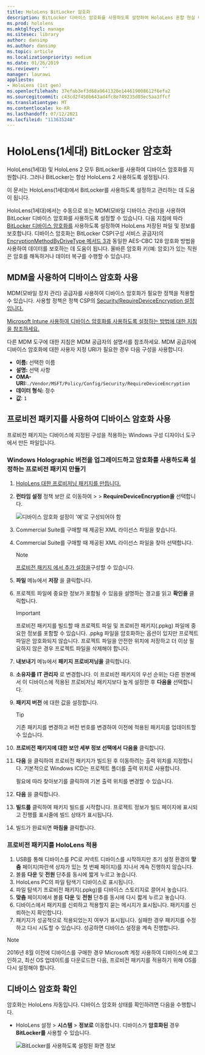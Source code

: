 ```yaml
---
title: HoloLens BitLocker 암호화
description: BitLocker 디바이스 암호화를 사용하도록 설정하여 HoloLens 혼합 현실 디바이스에 저장된 파일을 보호하는 방법을 알아봅니다.
ms.prod: hololens
ms.mktglfcycl: manage
ms.sitesec: library
author: dansimp
ms.author: dansimp
ms.topic: article
ms.localizationpriority: medium
ms.date: 01/26/2019
ms.reviewer: ''
manager: laurawi
appliesto:
- HoloLens (1st gen)
ms.openlocfilehash: 37efab3ef3d68a9641320e144619008612f6efa2
ms.sourcegitcommit: c43cd2f450b643ad4fc8e749235d03ec5aa3ffcf
ms.translationtype: MT
ms.contentlocale: ko-KR
ms.lasthandoff: 07/12/2021
ms.locfileid: "113635248"
---
```

# <a name="hololens-1st-gen-bitlocker-encryption"></a>HoloLens(1세대) BitLocker 암호화

HoloLens(1세대) 및 HoloLens 2 모두 BitLocker를 사용하여 디바이스 암호화를 지원합니다. 그러나 BitLocker는 항상 HoloLens 2 사용하도록 설정됩니다.

이 문서는 HoloLens(1세대)에서 BitLocker를 사용하도록 설정하고 관리하는 데 도움이 됩니다.

HoloLens(1세대)에서는 수동으로 또는 MDM(모바일 디바이스 관리)을 사용하여 BitLocker 디바이스 암호화를 사용하도록 설정할 수 있습니다. 다음 지침에 따라 [BitLocker 디바이스 암호화를](/windows/security/information-protection/bitlocker/bitlocker-device-encryption-overview-windows-10#bitlocker-device-encryption) 사용하도록 설정하여 HoloLens 저장된 파일 및 정보를 보호합니다. 디바이스 암호화는 BitLocker CSP(구성 서비스 공급자)의 [EncryptionMethodByDriveType 메서드 3과](/windows/client-management/mdm/bitlocker-csp#encryptionmethodbydrivetype) 동일한 AES-CBC 128 암호화 방법을 사용하여 데이터를 보호하는 데 도움이 됩니다. 올바른 암호화 키(예: 암호)가 있는 직원은 암호를 해독하거나 데이터 복구를 수행할 수 있습니다.

## <a name="enable-device-encryption-using-mdm"></a>MDM을 사용하여 디바이스 암호화 사용

MDM(모바일 장치 관리) 공급자를 사용하여 디바이스 암호화가 필요한 정책을 적용할 수 있습니다. 사용할 정책은 정책 CSP의 [Security/RequireDeviceEncryption 설정입니다.](/windows/client-management/mdm/policy-csp-security#security-requiredeviceencryption)

[Microsoft Intune 사용하여 디바이스 암호화를 사용하도록 설정하는 방법에 대한 지침을 참조하세요.](/intune/compliance-policy-create-windows#windows-holographic-for-business)

다른 MDM 도구에 대한 지침은 MDM 공급자의 설명서를 참조하세요. MDM 공급자에 디바이스 암호화에 대한 사용자 지정 URI가 필요한 경우 다음 구성을 사용합니다.

- **이름:** 선택한 이름
- **설명:** 선택 사항
- **OMA-URI:**`./Vendor/MSFT/Policy/Config/Security/RequireDeviceEncryption`
- **데이터 형식:** 정수
- **값**: `1`

## <a name="enable-device-encryption-using-a-provisioning-package"></a>프로비전 패키지를 사용하여 디바이스 암호화 사용

프로비전 패키지는 디바이스에 지정된 구성을 적용하는 Windows 구성 디자이너 도구에서 만든 파일입니다. 

### <a name="create-a-provisioning-package-that-upgrades-the-windows-holographic-edition-and-enables-encryption"></a>Windows Holographic 버전을 업그레이드하고 암호화를 사용하도록 설정하는 프로비전 패키지 만들기

1. [HoloLens 대한 프로비저닝 패키지를 만듭니다.](hololens-provisioning.md)
1. **런타임 설정** 정책 보안 로 이동하여  >    >   **RequireDeviceEncryption을** 선택합니다.

    ![디바이스 암호화 설정이 '예'로 구성되어야 함](images/device-encryption.png)

1. Commercial Suite를 구매할 때 제공된 XML 라이선스 파일을 찾습니다.

1. Commercial Suite를 구매할 때 제공된 XML 라이선스 파일을 찾아 선택합니다.
    > [!NOTE]
    > [프로비전 패키지 에서 추가 설정을](hololens-provisioning.md)구성할 수 있습니다.

1. **파일** 메뉴에서 **저장** 을 클릭합니다. 

1. 프로젝트 파일에 중요한 정보가 포함될 수 있음을 설명하는 경고를 읽고 **확인을** 클릭합니다.

    > [!IMPORTANT]
    > 프로비전 패키지를 빌드할 때 프로젝트 파일 및 프로비전 패키지(.ppkg) 파일에 중요한 정보를 포함할 수 있습니다. .ppkg 파일을 암호화하는 옵션이 있지만 프로젝트 파일은 암호화되지 않습니다. 프로젝트 파일을 안전한 위치에 저장하고 더 이상 필요하지 않은 경우 프로젝트 파일을 삭제해야 합니다.

1. **내보내기** 메뉴에서 **패키지 프로비저닝을** 클릭합니다.
1. **소유자를** **IT 관리자** 로 변경합니다. 이 프로비전 패키지의 우선 순위는 다른 원본에서 이 디바이스에 적용된 프로비저닝 패키지보다 높게 설정한 후 **다음을** 선택합니다.
1. **패키지 버전** 에 대한 값을 설정합니다.

    > [!TIP]
    > 기존 패키지를 변경하고 버전 번호를 변경하여 이전에 적용된 패키지를 업데이트할 수 있습니다.

1. **프로비전 패키지에 대한 보안 세부 정보 선택에서** **다음을** 클릭합니다.
1. **다음** 을 클릭하여 프로비전 패키지가 빌드된 후 이동하려는 출력 위치를 지정합니다. 기본적으로 Windows ICD는 프로젝트 폴더를 출력 위치로 사용합니다.

    필요에 따라 찾아보기를 클릭하여 기본 출력 위치를 변경할 수 있습니다.

1. **다음** 을 클릭합니다.
1. **빌드를** 클릭하여 패키지 빌드를 시작합니다. 프로젝트 정보가 빌드 페이지에 표시되고 진행률 표시줄에 빌드 상태가 표시됩니다.
1. 빌드가 완료되면 **마침을** 클릭합니다.

### <a name="apply-the-provisioning-package-to-hololens"></a>프로비전 패키지를 HoloLens 적용

1. USB를 통해 디바이스를 PC로 커넥트 디바이스를 시작하지만 초기 설정 환경의 **맞춤** 페이지(파란색 상자가 있는 첫 번째 페이지)를 지나서 계속 진행하지 않습니다.
1. 볼륨 **다운** 및 **전원** 단추를 동시에 짧게 누르고 놓습니다.
1. HoloLens PC의 파일 탐색기 디바이스로 표시됩니다.
1. 파일 탐색기 프로비전 패키지(.ppkg)를 디바이스 스토리지로 끌어서 놓습니다.
1. **맞춤** 페이지에서 볼륨 **다운** 및 **전원** 단추를 동시에 다시 짧게 누르고 놓습니다.
1. 디바이스에서 패키지를 신뢰하고 적용할지 묻는 메시지가 표시됩니다. 패키지를 신뢰하는지 확인합니다.
1. 패키지가 성공적으로 적용되었는지 여부가 표시됩니다. 실패한 경우 패키지를 수정하고 다시 시도할 수 있습니다. 성공하면 디바이스 설정을 계속 진행합니다.

> [!NOTE]
> 2016년 8월 이전에 디바이스를 구매한 경우 Microsoft 계정 사용하여 디바이스에 로그인하고, 최신 OS 업데이트를 다운로드한 다음, 프로비전 패키지를 적용하기 위해 OS를 다시 설정해야 합니다.

## <a name="verify-device-encryption"></a>디바이스 암호화 확인

암호화는 HoloLens 자동입니다. 디바이스 암호화 상태를 확인하려면 다음을 수행합니다.

- HoloLens 설정   >  **시스템**  >  **정보로** 이동합니다. 디바이스가 **암호화된** 경우 **BitLocker를** 사용할 수 있습니다. 

    ![BitLocker를 사용하도록 설정된 화면 정보](images/about-encryption.png)

